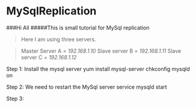 # MySqlReplication

###Hi All 
#####This is small tutorial for MySql replication

>Here I am using three servers.

>Master Server A = *192.168.1.10*
>Slave server B = *192.168.1.11*
>Slave server C = *192.168.1.12*


Step 1: Install the mysql server
  yum install mysql-server
  chkconfig mysqld on

Step 2: We need to restart the MySql server
  service mysqld start

Step 3:

